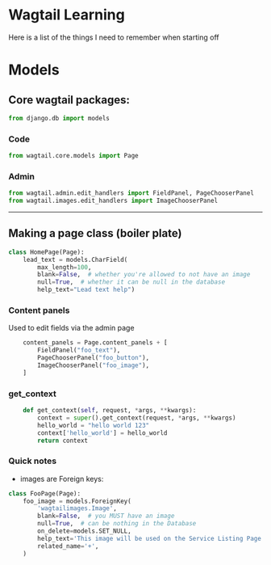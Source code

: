 # Wagtail Learning

Here is a list of the things I need to remember when starting off

# Models

## Core wagtail packages:

```python
from django.db import models
```

### Code

```python
from wagtail.core.models import Page
```

### Admin

```python
from wagtail.admin.edit_handlers import FieldPanel, PageChooserPanel
from wagtail.images.edit_handlers import ImageChooserPanel
```

---

## Making a page class (boiler plate)

```python
class HomePage(Page):
    lead_text = models.CharField(
        max_length=100,
        blank=False,  # whether you're allowed to not have an image
        null=True,  # whether it can be null in the database
        help_text="Lead text help")
```

### Content panels

Used to edit fields via the admin page

```python
    content_panels = Page.content_panels + [
        FieldPanel("foo_text"),
        PageChooserPanel("foo_button"),
        ImageChooserPanel("foo_image"),
    ]
```

### get_context

```python
    def get_context(self, request, *args, **kwargs):
        context = super().get_context(request, *args, **kwargs)
        hello_world = "hello world 123"
        context['hello_world'] = hello_world
        return context
```

### Quick notes

-   images are Foreign keys:

```python
class FooPage(Page):
    foo_image = models.ForeignKey(
        'wagtailimages.Image',
        blank=False,  # you MUST have an image
        null=True,  # can be nothing in the Database
        on_delete=models.SET_NULL,
        help_text='This image will be used on the Service Listing Page',
        related_name='+',
    )
```
